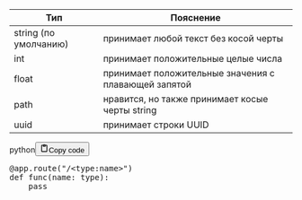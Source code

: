 <table>
<thead>
<tr>
<th>Тип</th>
<th>Пояснение</th>
</tr>
</thead>
<tbody>
<tr>
<td>string (по умолчанию)</td>
<td>принимает любой текст без косой черты</td>
</tr>
<tr>
<td>int</td>
<td>принимает положительные целые числа</td>
</tr>
<tr>
<td>float</td>
<td>принимает положительные значения с плавающей запятой</td>
</tr>
<tr>
<td>path</td>
<td>нравится, но также принимает косые черты string</td>
</tr>
<tr>
<td>uuid</td>
<td>принимает строки UUID</td>
</tr>
</tbody>
</table>
<div class="code_element"><div class="lang_line"><text>python</text><button class="copy_code_button" onclick="CopyCode(this)"><svg style="width: 1.2em;height: 1.2em;" aria-hidden="true" xmlns="http://www.w3.org/2000/svg" fill="none" viewBox="0 0 24 24"><path stroke="currentColor" stroke-linecap="round" stroke-linejoin="round" stroke-width="2" d="M15 4h3a1 1 0 0 1 1 1v15a1 1 0 0 1-1 1H6a1 1 0 0 1-1-1V5a1 1 0 0 1 1-1h3m0 3h6m-5-4v4h4V3h-4Z"/></svg><text>Copy code</text></button></div><div class="code"><div class="highlight"><pre><span></span><span class="nd">@app</span><span class="o">.</span><span class="n">route</span><span class="p">(</span><span class="s2">&quot;/&lt;type:name&gt;&quot;</span><span class="p">)</span>
<span class="k">def</span> <span class="nf">func</span><span class="p">(</span><span class="n">name</span><span class="p">:</span> <span class="nb">type</span><span class="p">):</span>
    <span class="k">pass</span>
</pre></div></div></div>